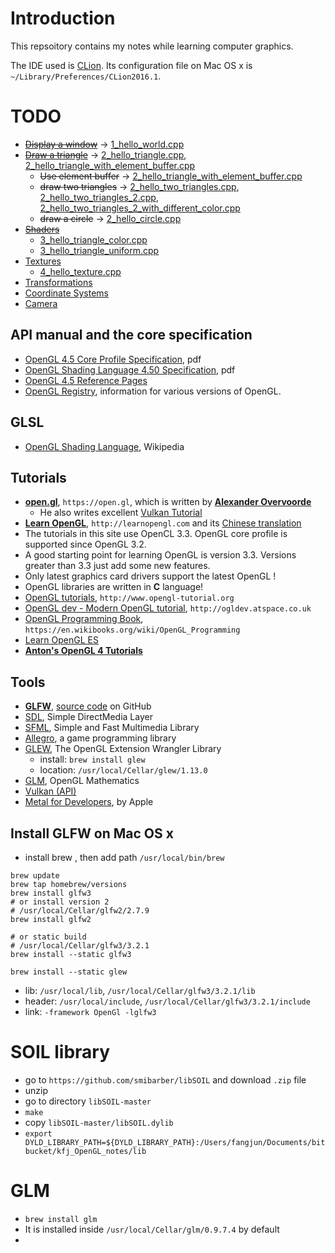 # Introduction
 This repsoitory contains my notes while learning computer graphics.

 The IDE used is [CLion][1]. Its configuration file on Mac OS x is `~/Library/Preferences/CLion2016.1`.


# TODO
 - ~~[Display a window][42]~~ -> [1_hello_world.cpp][43]
 - ~~[Draw a triangle][19]~~ -> [2_hello_triangle.cpp][21], [2_hello_triangle_with_element_buffer.cpp][25]
   - ~~Use element buffer~~ -> [2_hello_triangle_with_element_buffer.cpp][22]
   - ~~draw two triangles~~ -> [2_hello_two_triangles.cpp][26], [2_hello_two_triangles_2.cpp][27], [2_hello_two_triangles_2_with_different_color.cpp][28]
   - ~~draw a circle~~ -> [2_hello_circle.cpp][24]
 - ~~[Shaders][29]~~
    - [3_hello_triangle_color.cpp][34]
    - [3_hello_triangle_uniform.cpp][35]
 - [Textures][30]
    - [4_hello_texture.cpp][39]
 - [Transformations][31]
 - [Coordinate Systems][32]
 - [Camera][33]



## API manual and the core specification
 - [OpenGL 4.5 Core Profile Specification][40], pdf
 - [OpenGL Shading Language 4.50 Specification][41], pdf
 - [OpenGL 4.5 Reference Pages][6]
 - [OpenGL Registry][8], information for various versions of OpenGL.

## GLSL
 - [OpenGL Shading Language][20], Wikipedia

## Tutorials
 - **[open.gl][36]**, `https://open.gl`, which is written by [**Alexander Overvoorde**][37]
   - He also writes excellent [Vulkan Tutorial][38]
 - [**Learn OpenGL**][4], `http://learnopengl.com` and its [Chinese translation][9]
  - The tutorials in this site use OpenCL 3.3. OpenGL core profile is supported since OpenGL 3.2.
  - A good starting point for learning OpenGL is version 3.3. Versions greater than 3.3 just add
  some new features.
  - Only latest graphics card drivers support the latest OpenGL !
  - OpenGL libraries are written in **C** language!
 - [OpenGL tutorials][2], `http://www.opengl-tutorial.org`
 - [OpenGL dev - Modern OpenGL tutorial][3], `http://ogldev.atspace.co.uk`
 - [OpenGL Programming Book][5], `https://en.wikibooks.org/wiki/OpenGL_Programming`
 - [Learn OpenGL ES][7]
 - [**Anton's OpenGL 4 Tutorials**][23]



## Tools
 - [**GLFW**][10], [source code][14] on GitHub
 - [SDL][11], Simple DirectMedia Layer
 - [SFML][12], Simple and Fast Multimedia Library
 - [Allegro][13], a game programming library
 - [GLEW][15], The OpenGL Extension Wrangler Library
    - install: `brew install glew`
    - location: `/usr/local/Cellar/glew/1.13.0`
 - [GLM][16], OpenGL Mathematics
 - [Vulkan (API)][17]
 - [Metal for Developers][18], by Apple

## Install GLFW on Mac OS x
 - install brew , then add path `/usr/local/bin/brew`

```
brew update
brew tap homebrew/versions
brew install glfw3
# or install version 2
# /usr/local/Cellar/glfw2/2.7.9
brew install glfw2

# or static build
# /usr/local/Cellar/glfw3/3.2.1
brew install --static glfw3

brew install --static glew
```

 - lib: `/usr/local/lib`, `/usr/local/Cellar/glfw3/3.2.1/lib`
 - header: `/usr/local/include`, `/usr/local/Cellar/glfw3/3.2.1/include`
 - link: `-framework OpenGl -lglfw3`


# SOIL library
 - go to `https://github.com/smibarber/libSOIL` and download `.zip` file
 - unzip
 - go to directory `libSOIL-master`
 - `make`
 - copy `libSOIL-master/libSOIL.dylib`
 - `export DYLD_LIBRARY_PATH=${DYLD_LIBRARY_PATH}:/Users/fangjun/Documents/bitbucket/kfj_OpenGL_notes/lib`


# GLM
 - `brew install glm`
 - It is installed inside `/usr/local/Cellar/glm/0.9.7.4` by default
 -

[43]: src/1_hello_world.cpp
[42]: https://learnopengl.com/#!Getting-started/Hello-Window
[41]: https://www.khronos.org/registry/OpenGL/specs/gl/GLSLangSpec.4.50.pdf
[40]: https://khronos.org/registry/OpenGL/specs/gl/glspec45.core.pdf
[39]: https://github.com/csukuangfj/kfj_OpenGL_notes/blob/master/src/4_hello_texture.cpp
[38]: https://vulkan-tutorial.com
[37]: https://while.io
[36]: https://open.gl
[35]: https://github.com/csukuangfj/kfj_OpenGL_notes/blob/master/src/3_hello_triangle_uniform.cpp
[34]: https://github.com/csukuangfj/kfj_OpenGL_notes/blob/master/src/3_hello_triangle_color.cpp
[33]: http://learnopengl.com/#!Getting-started/Camera
[32]: http://learnopengl.com/#!Getting-started/Coordinate-Systems
[31]: http://learnopengl.com/#!Getting-started/Transformations
[30]: http://learnopengl.com/#!Getting-started/Textures
[29]: http://learnopengl.com/#!Getting-started/Shaders
[28]: https://github.com/csukuangfj/kfj_OpenGL_notes/blob/master/src/2_hello_two_triangles_2_with_different_color.cpp
[27]: https://github.com/csukuangfj/kfj_OpenGL_notes/blob/master/src/2_hello_two_triangles_2.cpp
[26]: https://github.com/csukuangfj/kfj_OpenGL_notes/blob/master/src/2_hello_two_triangles.cpp
[25]: https://github.com/csukuangfj/kfj_OpenGL_notes/blob/master/src/2_hello_triangle_with_element_buffer.cpp
[24]: https://github.com/csukuangfj/kfj_OpenGL_notes/blob/master/src/2_hello_circle.cpp
[23]: http://antongerdelan.net/opengl/index.html
[22]: https://github.com/csukuangfj/kfj_OpenGL_notes/blob/master/src/2_hello_triangle_with_element_buffer.cpp
[21]: https://github.com/csukuangfj/kfj_OpenGL_notes/blob/master/src/2_hello_triangle.cpp
[20]: https://en.wikipedia.org/wiki/OpenGL_Shading_Language
[19]: http://learnopengl.com/#!Getting-started/Hello-Triangle
[18]: https://developer.apple.com/metal/
[17]: https://en.wikipedia.org/wiki/Vulkan_(API)
[16]: https://github.com/g-truc/glm
[15]: http://glew.sourceforge.net
[14]: https://github.com/glfw/glfw
[13]: http://liballeg.org/index.html
[12]: http://www.sfml-dev.org
[11]: http://www.libsdl.org/index.php
[10]: http://www.glfw.org
[9]: https://learnopengl-cn.github.io
[8]: https://www.opengl.org/registry/
[7]: http://www.learnopengles.com
[6]: https://www.opengl.org/sdk/docs/man/
[5]: https://en.wikibooks.org/wiki/OpenGL_Programming
[4]: http://learnopengl.com
[3]: http://ogldev.atspace.co.uk
[2]: http://www.opengl-tutorial.org
[1]: https://www.jetbrains.com/clion/
